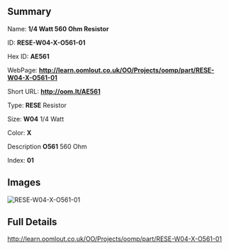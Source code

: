 

## Summary
 
Name: __1/4 Watt 560 Ohm Resistor__

ID: __RESE-W04-X-O561-01__

Hex ID: __AE561__

WebPage: __http://learn.oomlout.co.uk/OO/Projects/oomp/part/RESE-W04-X-O561-01__

Short URL: __http://oom.lt/AE561__


Type: __RESE__ Resistor 

Size: __W04__ 1/4 Watt 

Color: __X__  

Description __O561__ 560 Ohm 

Index: __01__


## Images
![RESE-W04-X-O561-01](http://oomlout.com/oomp-gen/parts/RESE-W04-X-O561-01/RESE-W04-X-O561-01_420.jpg)



## Full Details

 http://learn.oomlout.co.uk/OO/Projects/oomp/part/RESE-W04-X-O561-01














